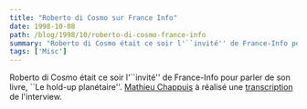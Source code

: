 ```yaml
---
title: "Roberto di Cosmo sur France Info"
date: 1998-10-08
path: /blog/1998/10/roberto-di-cosmo-france-info
summary: "Roberto di Cosmo était ce soir l'``invité'' de France-Info pour parler de son livre, ``Le hold-up planétaire''."
tags: ['Misc']
---
```


<P>
Roberto di Cosmo était ce soir l'``invité'' de France-Info
pour parler de son livre, ``Le hold-up planétaire''. <A HREF="mailto:mollo@iut-bm.univ-fcomte.fr">Mathieu Chappuis</A> à réalisé une <A HREF="http://www.linux-center.org/articles/9810/roberto.html">transcription</A>
de l'interview.
</P>


